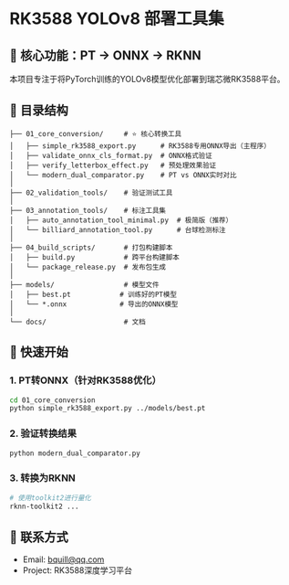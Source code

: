 # RK3588 YOLOv8 部署工具集

## 🎯 核心功能：PT → ONNX → RKNN

本项目专注于将PyTorch训练的YOLOv8模型优化部署到瑞芯微RK3588平台。

## 📁 目录结构

```
├── 01_core_conversion/     # ⭐ 核心转换工具
│   ├── simple_rk3588_export.py      # RK3588专用ONNX导出（主程序）
│   ├── validate_onnx_cls_format.py  # ONNX格式验证
│   ├── verify_letterbox_effect.py   # 预处理效果验证
│   └── modern_dual_comparator.py    # PT vs ONNX实时对比
│
├── 02_validation_tools/    # 验证测试工具
│
├── 03_annotation_tools/    # 标注工具集
│   ├── auto_annotation_tool_minimal.py  # 极简版（推荐）
│   └── billiard_annotation_tool.py      # 台球检测标注
│
├── 04_build_scripts/       # 打包构建脚本
│   ├── build.py            # 跨平台构建脚本
│   └── package_release.py  # 发布包生成
│
├── models/                 # 模型文件
│   ├── best.pt            # 训练好的PT模型
│   └── *.onnx             # 导出的ONNX模型
│
└── docs/                   # 文档
```

## 🚀 快速开始

### 1. PT转ONNX（针对RK3588优化）
```bash
cd 01_core_conversion
python simple_rk3588_export.py ../models/best.pt
```

### 2. 验证转换结果
```bash
python modern_dual_comparator.py
```

### 3. 转换为RKNN
```bash
# 使用toolkit2进行量化
rknn-toolkit2 ...
```

## 📧 联系方式
- Email: bquill@qq.com
- Project: RK3588深度学习平台
